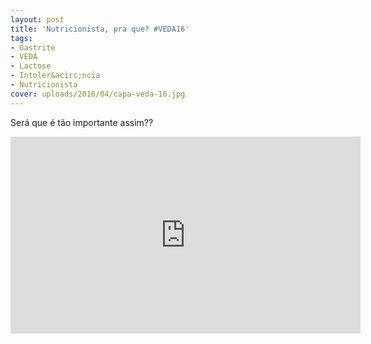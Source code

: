 ```yaml
---
layout: post
title: 'Nutricionista, pra que? #VEDA16'
tags:
- Gastrite
- VEDA
- Lactose
- Intoler&acirc;ncia
- Nutricionista
cover: uploads/2016/04/capa-veda-16.jpg
---
```


Ser&aacute; que &eacute; t&atilde;o importante assim??

<iframe width="560" height="315" src="https://www.youtube.com/embed/jP9twG7ow6A" frameborder="0" allowfullscreen></iframe>
